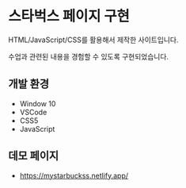 # 스타벅스 페이지 구현

HTML/JavaScript/CSS를 활용해서 제작한 사이트입니다.

수업과 관련된 내용을 경험할 수 있도록 구현되었습니다.

## 개발 환경

* Window 10
* VSCode
* CSS5
* JavaScript

## 데모 페이지

*  https://mystarbuckss.netlify.app/
